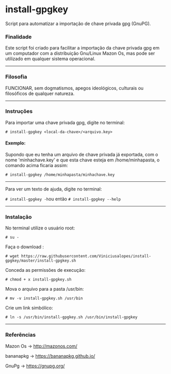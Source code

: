 # install-gpgkey
Script para automatizar a importação de chave privada gpg (GnuPG).

### Finalidade
Este script foi criado para facilitar a importação da chave privada gpg em um computador com a distribuição Gnu/Linux Mazon Os,
mas pode ser utilizado em qualquer sistema operacional.

---
### Filosofia
FUNCIONAR, sem dogmatismos, apegos ideológicos, culturais ou filosóficos de qualquer natureza.

---
### Instruções
Para importar uma chave privada gpg, digite no terminal:

```# install-gpgkey <local-da-chave>/<arquivo.key>```    


#### Exemplo:

Supondo que eu tenha um arquivo de chave privada já exportada, com o nome 'minhachave.key' e que esta chave esteja em /home/minhapasta, o comando acima ficaria assim:

```# install-gpgkey /home/minhapasta/minhachave.key```

---
Para ver um texto de ajuda, digite no terminal:

```# install-gpgkey -h```ou então ```# install-gpgkey --help```

---
### Instalação
No terminal utilize o usuário root:

```# su -```


Faça o download :

```# wget https://raw.githubusercontent.com/Viniciusalopes/install-gpgkey/master/install-gpgkey.sh```


Conceda as permissões de execução:

```# chmod + x install-gpgkey.sh```


Mova o arquivo para a pasta /usr/bin:

```# mv -v install-gpgkey.sh /usr/bin```


Crie um link simbólico:

```# ln -s /usr/bin/install-gpgkey.sh /usr/bin/install-gpgkey```

---
### Referências

Mazon Os -> http://mazonos.com/

bananapkg -> https://bananapkg.github.io/

GnuPg -> https://gnupg.org/
